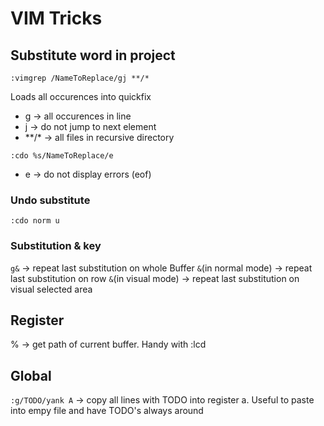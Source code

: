 # VIM Tricks

## Substitute word in project

`:vimgrep /NameToReplace/gj **/*`

Loads all occurences into quickfix

- g -> all occurences in line
- j -> do not jump to next element
- \*\*/\* -> all files in recursive directory

`:cdo %s/NameToReplace/e`

- e -> do not display errors (eof)

### Undo substitute

`:cdo norm u`

### Substitution & key

`g&` -> repeat last substitution on whole Buffer
`&`(in normal mode) -> repeat last substitution on row
`&`(in visual mode) -> repeat last substitution on visual selected area

## Register

% -> get path of current buffer. Handy with :lcd

## Global

`:g/TODO/yank A` -> copy all lines with TODO into register a. Useful to paste
into empy file and have TODO's always around
